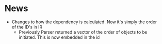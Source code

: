 # News #

* Changes to how the dependency is calculated. Now it's simply the order of the ID's in IR
  * Previously Parser returned a vector of the order of objects to be initiated. This is now embedded in the id